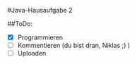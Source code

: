 #Java-Hausaufgabe 2

##ToDo:
- [x] Programmieren
- [ ] Kommentieren (du bist dran, Niklas ;) )
- [ ] Uploaden